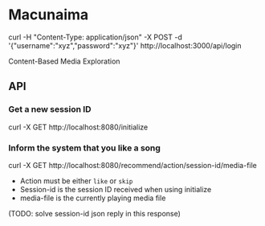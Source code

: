 # Macunaima

curl -H "Content-Type: application/json" -X POST -d '{"username":"xyz","password":"xyz"}' http://localhost:3000/api/login

Content-Based Media Exploration

## API


### Get a new session ID
curl -X GET http://localhost:8080/initialize

### Inform the system that you like a song
curl -X GET http://localhost:8080/recommend/action/session-id/media-file

* Action must be either `like` or `skip`
* Session-id is the session ID received when using initialize
* media-file is the currently playing media file

(TODO: solve session-id json reply in this response)


